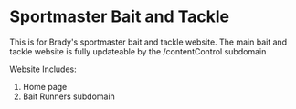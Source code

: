 # Sportmaster Bait and Tackle
This is for Brady's sportmaster bait and tackle website. The main bait and tackle website 
is fully updateable by the /contentControl subdomain 

Website Includes: 
1. Home page
2. Bait Runners subdomain
